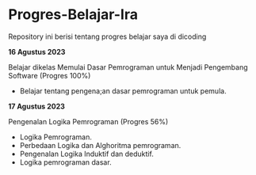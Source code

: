# Progres-Belajar-Ira
Repository ini berisi tentang progres belajar saya di dicoding

**16 Agustus 2023**

Belajar dikelas Memulai Dasar Pemrograman untuk Menjadi Pengembang Software (Progres 100%)
* Belajar tentang pengena;an dasar pemrograman untuk pemula.

**17 Agustus 2023**

Pengenalan Logika Pemrograman (Progres 56%)
* Logika Pemrograman.
* Perbedaan Logika dan Alghoritma pemrograman.
* Pengenalan Logika Induktif dan deduktif.
* Logika pemrograman dasar.
  
